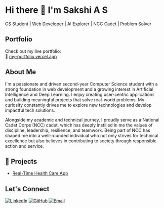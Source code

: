 # Hi there 👋 I'm Sakshi A S

CS Student | Web Developer | AI Explorer | NCC Cadet | Problem Solver

##  Portfolio
Check out my live portfolio:  
🔗 [my-portfolio.vercel.app](https://my-portfolio-pearl-ten-55.vercel.app/)

##  About Me
I'm a passionate and driven second-year Computer Science student with a strong foundation in web development and a growing interest in Artificial Intelligence and Deep Learning. I enjoy creating user-centric applications and building meaningful projects that solve real-world problems. My curiosity constantly drives me to explore new technologies and develop impactful tech solutions.

Alongside my academic and technical journey, I proudly serve as a National Cadet Corps (NCC) cadet, which has deeply instilled in me the values of discipline, leadership, resilience, and teamwork. Being part of NCC has shaped me into a well-rounded individual who not only strives for technical excellence but also believes in contributing to society through responsible action and service.

## 📌 Projects
-  [Real-Time Health Care App]((https://real-time-health-care.vercel.app/))

  

##  Let's Connect
[![LinkedIn](https://img.shields.io/badge/-LinkedIn-blue?style=flat-square&logo=linkedin)]([https://www.linkedin.com/in/your-profile](https://www.linkedin.com/in/sakshi-kumar-66375a2ab/))
[![GitHub](https://img.shields.io/badge/-GitHub-black?style=flat-square&logo=github)](https://github.com/Sakshi1027)
[![Email](https://img.shields.io/badge/-Email-red?style=flat-square&logo=gmail)](sakshias.cs23@rvce.edu.in)

